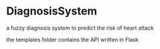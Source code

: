 # DiagnosisSystem

a fuzzy diagnosis system to predict the risk of heart attack

the templates folder contains the API written in Flask 
